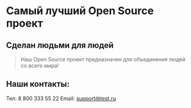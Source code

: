 # Самый лучший Open Source проект

## Сделан людьми для людей

> Наш Open Source проект предназначен для объединения людей со всего мира!

## Наши контакты:
Тел: 8 800 333 55 22
Email: <support@test.ru>
